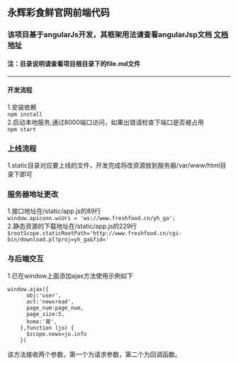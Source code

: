 ## 永辉彩食鲜官网前端代码

### 该项目基于angularJs开发，其框架用法请查看angularJsp文档  [文档地址](https://www.runoob.com/angularjs/angularjs-reference.html)  

#### 注：目录说明请查看项目根目录下的file.md文件
---
#### 开发流程
1.安装依赖  
  `npm install`  
2.启动本地服务,通过8000端口访问，如果出错请检查下端口是否被占用  
  `npm start`

### 上线流程
1.static目录对应要上线的文件，开发完成将改资源放到服务器/var/www/html目录下即可


### 服务器地址更改
1.接口地址在/static/app.js的89行  
  `window.apiconn.wsUri = 'ws://www.freshfood.cn/yh_ga';`  
2.静态资源的下载地址在/static/app.js的229行  
  `$rootScope.staticRootPath='http://www.freshfood.cn/cgi-bin/download.pl?proj=yh_ga&fid='`

### 与后端交互
1.已在window上面添加ajax方法使用示例如下
```
window.ajax({
      obj:'user',
      act:'newsread',
      page_num:page_num,
      page_size:5,
      home:'是',
    },function (jo) {
      $scope.news=jo.info
    })
```
该方法接收两个参数，第一个为请求参数，第二个为回调函数。
